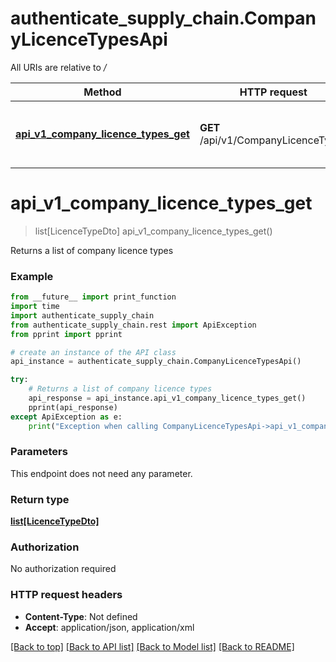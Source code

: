 # authenticate_supply_chain.CompanyLicenceTypesApi

All URIs are relative to */*

Method | HTTP request | Description
------------- | ------------- | -------------
[**api_v1_company_licence_types_get**](CompanyLicenceTypesApi.md#api_v1_company_licence_types_get) | **GET** /api/v1/CompanyLicenceTypes | Returns a list of company licence types

# **api_v1_company_licence_types_get**
> list[LicenceTypeDto] api_v1_company_licence_types_get()

Returns a list of company licence types

### Example
```python
from __future__ import print_function
import time
import authenticate_supply_chain
from authenticate_supply_chain.rest import ApiException
from pprint import pprint

# create an instance of the API class
api_instance = authenticate_supply_chain.CompanyLicenceTypesApi()

try:
    # Returns a list of company licence types
    api_response = api_instance.api_v1_company_licence_types_get()
    pprint(api_response)
except ApiException as e:
    print("Exception when calling CompanyLicenceTypesApi->api_v1_company_licence_types_get: %s\n" % e)
```

### Parameters
This endpoint does not need any parameter.

### Return type

[**list[LicenceTypeDto]**](LicenceTypeDto.md)

### Authorization

No authorization required

### HTTP request headers

 - **Content-Type**: Not defined
 - **Accept**: application/json, application/xml

[[Back to top]](#) [[Back to API list]](../README.md#documentation-for-api-endpoints) [[Back to Model list]](../README.md#documentation-for-models) [[Back to README]](../README.md)

